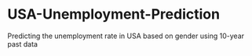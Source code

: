 # USA-Unemployment-Prediction
Predicting the unemployment rate in USA based on gender using 10-year past data
